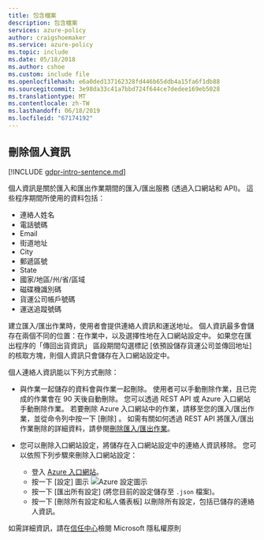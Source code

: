 ```yaml
---
title: 包含檔案
description: 包含檔案
services: azure-policy
author: craigshoemaker
ms.service: azure-policy
ms.topic: include
ms.date: 05/18/2018
ms.author: cshoe
ms.custom: include file
ms.openlocfilehash: e6a0ded137162328fd446b65ddb4a15fa6f1db88
ms.sourcegitcommit: 3e98da33c41a7bbd724f644ce7dedee169eb5028
ms.translationtype: MT
ms.contentlocale: zh-TW
ms.lasthandoff: 06/18/2019
ms.locfileid: "67174192"
---
```

## <a name="deleting-personal-information"></a>刪除個人資訊

[!INCLUDE [gdpr-intro-sentence.md](gdpr-intro-sentence.md)]

個人資訊是關於匯入和匯出作業期間的匯入/匯出服務 (透過入口網站和 API)。 這些程序期間所使用的資料包括：

- 連絡人姓名
- 電話號碼
- Email
- 街道地址
- City
- 郵遞區號
- State
- 國家/地區/州/省/區域
- 磁碟機識別碼
- 貨運公司帳戶號碼
- 運送追蹤號碼

建立匯入/匯出作業時，使用者會提供連絡人資訊和運送地址。 個人資訊最多會儲存在兩個不同的位置：在作業中，以及選擇性地在入口網站設定中。 如果您在匯出程序的「傳回出貨資訊」  區段期間勾選標記 [依預設儲存貨運公司並傳回地址]  的核取方塊，則個人資訊只會儲存在入口網站設定中。

個人連絡人資訊能以下列方式刪除：

- 與作業一起儲存的資料會與作業一起刪除。 使用者可以手動刪除作業，且已完成的作業會在 90 天後自動刪除。 您可以透過 REST API 或 Azure 入口網站手動刪除作業。 若要刪除 Azure 入口網站中的作業，請移至您的匯入/匯出作業，並從命令列中按一下 [刪除]  。 如需有關如何透過 REST API 將匯入/匯出作業刪除的詳細資料，請參閱[刪除匯入/匯出作業](../articles/storage/common/storage-import-export-cancelling-and-deleting-jobs.md)。

- 您可以刪除入口網站設定，將儲存在入口網站設定中的連絡人資訊移除。 您可以依照下列步驟來刪除入口網站設定：
  - 登入 [Azure 入口網站](https://portal.azure.com)。
  - 按一下 [設定]  圖示 ![Azure 設定圖示](media/storage-import-export-delete-personal-info/azure-settings-icon.png)
  - 按一下 [匯出所有設定]  (將您目前的設定儲存至 `.json` 檔案)。
  - 按一下 [刪除所有設定和私人儀表板]  以刪除所有設定，包括已儲存的連絡人資訊。

如需詳細資訊，請在[信任中心](https://www.microsoft.com/trustcenter)檢閱 Microsoft 隱私權原則